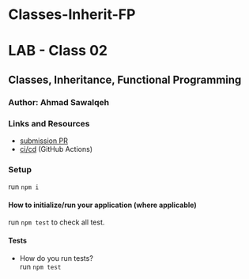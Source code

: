 # Classes-Inherit-FP

# LAB - Class 02

## Classes, Inheritance, Functional Programming

### Author: Ahmad Sawalqeh

### Links and Resources

- [submission PR](https://github.com/Ahmad-Sawalqeh/Classes-Inherit-FP/pull/1)
- [ci/cd](https://github.com/Ahmad-Sawalqeh/Classes-Inherit-FP/commit/5796fbe77f13c9a81d22f64e23c012500df1ae94/checks?check_suite_id=410955036) (GitHub Actions)

### Setup
run `npm i`

#### How to initialize/run your application (where applicable)
run `npm test` to check all test.

#### Tests

- How do you run tests?<br>
  run `npm test`
